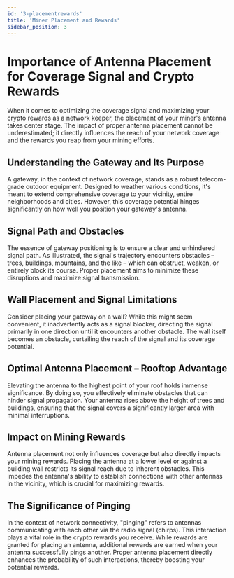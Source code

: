 ```yaml
---
id: '3-placementrewards'
title: 'Miner Placement and Rewards'
sidebar_position: 3
---
```


# Importance of Antenna Placement for Coverage Signal and Crypto Rewards

When it comes to optimizing the coverage signal and maximizing your crypto rewards as a network keeper, the placement of your miner's antenna takes center stage. The impact of proper antenna placement cannot be underestimated; it directly influences the reach of your network coverage and the rewards you reap from your mining efforts.

## Understanding the Gateway and Its Purpose

A gateway, in the context of network coverage, stands as a robust telecom-grade outdoor equipment. Designed to weather various conditions, it's meant to extend comprehensive coverage to your vicinity, entire neighborhoods and cities. However, this coverage potential hinges significantly on how well you position your gateway's antenna.

## Signal Path and Obstacles

The essence of gateway positioning is to ensure a clear and unhindered signal path. As illustrated, the signal's trajectory encounters obstacles – trees, buildings, mountains, and the like – which can obstruct, weaken, or entirely block its course. Proper placement aims to minimize these disruptions and maximize signal transmission.

## Wall Placement and Signal Limitations

Consider placing your gateway on a wall? While this might seem convenient, it inadvertently acts as a signal blocker, directing the signal primarily in one direction until it encounters another obstacle. The wall itself becomes an obstacle, curtailing the reach of the signal and its coverage potential.

## Optimal Antenna Placement – Rooftop Advantage

Elevating the antenna to the highest point of your roof holds immense significance. By doing so, you effectively eliminate obstacles that can hinder signal propagation. Your antenna rises above the height of trees and buildings, ensuring that the signal covers a significantly larger area with minimal interruptions.

## Impact on Mining Rewards

Antenna placement not only influences coverage but also directly impacts your mining rewards. Placing the antenna at a lower level or against a building wall restricts its signal reach due to inherent obstacles. This impedes the antenna's ability to establish connections with other antennas in the vicinity, which is crucial for maximizing rewards.

## The Significance of Pinging

In the context of network connectivity, "pinging" refers to antennas communicating with each other via the radio signal (chirps). This interaction plays a vital role in the crypto rewards you receive. While rewards are granted for placing an antenna, additional rewards are earned when your antenna successfully pings another. Proper antenna placement directly enhances the probability of such interactions, thereby boosting your potential rewards.

